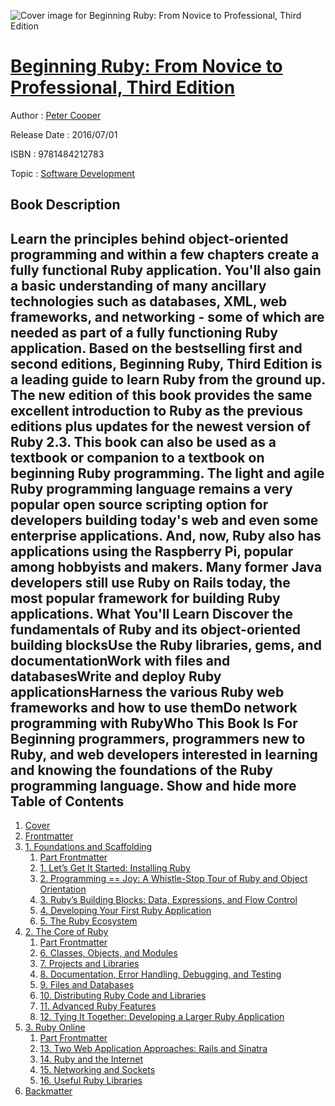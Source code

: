 ![Cover image for Beginning Ruby: From Novice to Professional, Third Edition](https://imgdetail.ebookreading.net/cover/cover/software_development/EB9781484212783.jpg)

[Beginning Ruby: From Novice to Professional, Third Edition](https://ebookreading.net/view/book/Beginning+Ruby%3A+From+Novice+to+Professional%2C+Third+Edition-EB9781484212783_1.html "Beginning Ruby: From Novice to Professional, Third Edition")
====================================================================================================================

Author : [Peter Cooper](https://ebookreading.net/search/author/Peter+Cooper)

Release Date : 2016/07/01

ISBN : 9781484212783

Topic : [Software Development](https://ebookreading.net/search/category/software-development)

Book Description
-----------------

 Learn the principles behind object-oriented programming and within a few chapters create a fully functional Ruby application. You'll also gain a basic understanding of many ancillary technologies such as databases, XML, web frameworks, and networking - some of which are needed as part of a fully functioning Ruby application.
Based on the bestselling first and second editions, Beginning Ruby, Third Edition is a leading guide to learn Ruby from the ground up. The new edition of this book provides the same excellent introduction to Ruby as the previous editions plus updates for the newest version of Ruby 2.3. This book can also be used as a textbook or companion to a textbook on beginning Ruby programming.
The light and agile Ruby programming language remains a very popular open source scripting option for developers building today's web and even some enterprise applications. And, now, Ruby also has applications using the Raspberry Pi, popular among hobbyists and makers. Many former Java developers still use Ruby on Rails today, the most popular framework for building Ruby applications.
What You'll Learn
Discover the fundamentals of Ruby and its object-oriented building blocksUse the Ruby libraries, gems, and documentationWork with files and databasesWrite and deploy Ruby applicationsHarness the various Ruby web frameworks and how to use themDo network programming with RubyWho This Book Is For
Beginning programmers, programmers new to Ruby, and web developers interested in learning and knowing the foundations of the Ruby programming language.
        Show and hide more                
Table of Contents
-----------------

1. [Cover](https://ebookreading.net/view/book/Beginning+Ruby%3A+From+Novice+to+Professional%2C+Third+Edition-EB9781484212783_1.html)
1. [Frontmatter](https://ebookreading.net/view/book/Beginning+Ruby%3A+From+Novice+to+Professional%2C+Third+Edition-EB9781484212783_2.html)
1. [1. Foundations and Scaffolding](https://ebookreading.net/view/book/Beginning+Ruby%3A+From+Novice+to+Professional%2C+Third+Edition-EB9781484212783_3.html)
    1. [Part Frontmatter](https://ebookreading.net/view/book/Beginning+Ruby%3A+From+Novice+to+Professional%2C+Third+Edition-EB9781484212783_4.html)
    1. [1. Let’s Get It Started: Installing Ruby](https://ebookreading.net/view/book/Beginning+Ruby%3A+From+Novice+to+Professional%2C+Third+Edition-EB9781484212783_5.html)
    1. [2. Programming == Joy: A Whistle-Stop Tour of Ruby and Object Orientation](https://ebookreading.net/view/book/Beginning+Ruby%3A+From+Novice+to+Professional%2C+Third+Edition-EB9781484212783_6.html)
    1. [3. Ruby’s Building Blocks: Data, Expressions, and Flow Control](https://ebookreading.net/view/book/Beginning+Ruby%3A+From+Novice+to+Professional%2C+Third+Edition-EB9781484212783_7.html)
    1. [4. Developing Your First Ruby Application](https://ebookreading.net/view/book/Beginning+Ruby%3A+From+Novice+to+Professional%2C+Third+Edition-EB9781484212783_8.html)
    1. [5. The Ruby Ecosystem](https://ebookreading.net/view/book/Beginning+Ruby%3A+From+Novice+to+Professional%2C+Third+Edition-EB9781484212783_9.html)
1. [2. The Core of Ruby](https://ebookreading.net/view/book/Beginning+Ruby%3A+From+Novice+to+Professional%2C+Third+Edition-EB9781484212783_10.html)
    1. [Part Frontmatter](https://ebookreading.net/view/book/Beginning+Ruby%3A+From+Novice+to+Professional%2C+Third+Edition-EB9781484212783_11.html)
    1. [6. Classes, Objects, and Modules](https://ebookreading.net/view/book/Beginning+Ruby%3A+From+Novice+to+Professional%2C+Third+Edition-EB9781484212783_12.html)
    1. [7. Projects and Libraries](https://ebookreading.net/view/book/Beginning+Ruby%3A+From+Novice+to+Professional%2C+Third+Edition-EB9781484212783_13.html)
    1. [8. Documentation, Error Handling, Debugging, and Testing](https://ebookreading.net/view/book/Beginning+Ruby%3A+From+Novice+to+Professional%2C+Third+Edition-EB9781484212783_14.html)
    1. [9. Files and Databases](https://ebookreading.net/view/book/Beginning+Ruby%3A+From+Novice+to+Professional%2C+Third+Edition-EB9781484212783_15.html)
    1. [10. Distributing Ruby Code and Libraries](https://ebookreading.net/view/book/Beginning+Ruby%3A+From+Novice+to+Professional%2C+Third+Edition-EB9781484212783_16.html)
    1. [11. Advanced Ruby Features](https://ebookreading.net/view/book/Beginning+Ruby%3A+From+Novice+to+Professional%2C+Third+Edition-EB9781484212783_17.html)
    1. [12. Tying It Together: Developing a Larger Ruby Application](https://ebookreading.net/view/book/Beginning+Ruby%3A+From+Novice+to+Professional%2C+Third+Edition-EB9781484212783_18.html)
1. [3. Ruby Online](https://ebookreading.net/view/book/Beginning+Ruby%3A+From+Novice+to+Professional%2C+Third+Edition-EB9781484212783_19.html)
    1. [Part Frontmatter](https://ebookreading.net/view/book/Beginning+Ruby%3A+From+Novice+to+Professional%2C+Third+Edition-EB9781484212783_20.html)
    1. [13. Two Web Application Approaches: Rails and Sinatra](https://ebookreading.net/view/book/Beginning+Ruby%3A+From+Novice+to+Professional%2C+Third+Edition-EB9781484212783_21.html)
    1. [14. Ruby and the Internet](https://ebookreading.net/view/book/Beginning+Ruby%3A+From+Novice+to+Professional%2C+Third+Edition-EB9781484212783_22.html)
    1. [15. Networking and Sockets](https://ebookreading.net/view/book/Beginning+Ruby%3A+From+Novice+to+Professional%2C+Third+Edition-EB9781484212783_23.html)
    1. [16. Useful Ruby Libraries](https://ebookreading.net/view/book/Beginning+Ruby%3A+From+Novice+to+Professional%2C+Third+Edition-EB9781484212783_24.html)
1. [Backmatter](https://ebookreading.net/view/book/Beginning+Ruby%3A+From+Novice+to+Professional%2C+Third+Edition-EB9781484212783_25.html)

